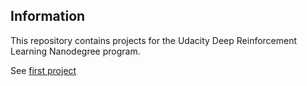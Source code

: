 ## Information

This repository contains projects for the Udacity Deep Reinforcement Learning Nanodegree program.

See [first project](p1_navigation/README.md)